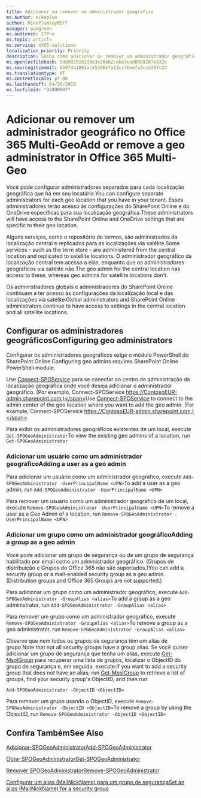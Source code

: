 ```yaml
---
title: Adicionar ou remover um administrador geográfico
ms.author: mikeplum
author: MikePlumleyMSFT
manager: pamgreen
ms.audience: ITPro
ms.topic: article
ms.service: o365-solutions
localization_priority: Priority
description: Saiba como adicionar ou remover um administrador geográfica no Office 365 Multi-Geo.
ms.openlocfilehash: 54850252d133e3e26b02cabe3ead0900287e832c
ms.sourcegitcommit: 85974a1891ac45286efa13cc76eefa3cce28fc22
ms.translationtype: HT
ms.contentlocale: pt-BR
ms.lasthandoff: 04/30/2019
ms.locfileid: "33490907"
---
```

# <a name="add-or-remove-a-geo-administrator-in-office-365-multi-geo"></a><span data-ttu-id="ea62d-103">Adicionar ou remover um administrador geográfico no Office 365 Multi-Geo</span><span class="sxs-lookup"><span data-stu-id="ea62d-103">Add or remove a geo administrator in Office 365 Multi-Geo</span></span>

<span data-ttu-id="ea62d-104">Você pode configurar administradores separados para cada localização geográfica que há em seu locatário.</span><span class="sxs-lookup"><span data-stu-id="ea62d-104">You can configure separate administrators for each geo location that you have in your tenant.</span></span> <span data-ttu-id="ea62d-105">Esses administradores terão acesso às configurações do SharePoint Online e do OneDrive específicas para sua localização geográfica.</span><span class="sxs-lookup"><span data-stu-id="ea62d-105">These administrators will have access to the SharePoint Online and OneDrive settings that are specific to their geo location.</span></span>

<span data-ttu-id="ea62d-106">Alguns serviços, como o repositório de termos, são administrados da localização central e replicados para as localizações via satélite.</span><span class="sxs-lookup"><span data-stu-id="ea62d-106">Some services - such as the term store - are administered from the central location and replicated to satellite locations.</span></span> <span data-ttu-id="ea62d-107">O administrador geográfico da localização central tem acesso a elas, enquanto que os administradores geográficos via satélite não.</span><span class="sxs-lookup"><span data-stu-id="ea62d-107">The geo admin for the central location has access to these, whereas geo admins for satellite locations don't.</span></span>

<span data-ttu-id="ea62d-108">Os administradores globais e administradores do SharePoint Online continuam a ter acesso às configurações da localização local e das localizações via satélite.</span><span class="sxs-lookup"><span data-stu-id="ea62d-108">Global administrators and SharePoint Online administrators continue to have access to settings in the central location and all satellite locations.</span></span>

## <a name="configuring-geo-administrators"></a><span data-ttu-id="ea62d-109">Configurar os administradores geográficos</span><span class="sxs-lookup"><span data-stu-id="ea62d-109">Configuring geo administrators</span></span>

<span data-ttu-id="ea62d-110">Configurar os administradores geográficos exige o módulo PowerShell do SharePoint Online.</span><span class="sxs-lookup"><span data-stu-id="ea62d-110">Configuring geo admins requires SharePoint Online PowerShell module.</span></span>

<span data-ttu-id="ea62d-111">Use [Connect-SPOService](https://docs.microsoft.com/powershell/module/sharepoint-online/Connect-SPOService) para se conectar ao centro de administração da localização geográfica onde você deseja adicionar o administrador geográfico. (Por exemplo, Connect-SPOService  https://ContosoEUR-admin.sharepoint.com.)</span><span class="sxs-lookup"><span data-stu-id="ea62d-111">Use [Connect-SPOService](https://docs.microsoft.com/powershell/module/sharepoint-online/Connect-SPOService) to connect to the admin center of the geo location where you want to add the geo admin. (For example, Connect-SPOService  https://ContosoEUR-admin.sharepoint.com.)</span></span>

<span data-ttu-id="ea62d-112">Para exibir os administradores geográficos existentes de um local, execute `Get-SPOGeoAdministrator`</span><span class="sxs-lookup"><span data-stu-id="ea62d-112">To view the existing geo admins of a location, run `Get-SPOGeoAdministrator`</span></span>

### <a name="adding-a-user-as-a-geo-admin"></a><span data-ttu-id="ea62d-113">Adicionar um usuário como um administrador geográfico</span><span class="sxs-lookup"><span data-stu-id="ea62d-113">Adding a user as a geo admin</span></span>

<span data-ttu-id="ea62d-114">Para adicionar um usuário como um administrador geográfico, execute `Add-SPOGeoAdministrator -UserPrincipalName <UPN>`</span><span class="sxs-lookup"><span data-stu-id="ea62d-114">To add a user as a geo admin, run `Add-SPOGeoAdministrator -UserPrincipalName <UPN>`</span></span>

<span data-ttu-id="ea62d-115">Para remover um usuário como um administrador geográfico de um local, execute  `Remove-SPOGeoAdministrator -UserPrincipalName <UPN>`</span><span class="sxs-lookup"><span data-stu-id="ea62d-115">To remove a user as a Geo Admin of a location, run  `Remove-SPOGeoAdministrator -UserPrincipalName <UPN>`</span></span>

### <a name="adding-a-group-as-a-geo-admin"></a><span data-ttu-id="ea62d-116">Adicionar um grupo como um administrador geográfico</span><span class="sxs-lookup"><span data-stu-id="ea62d-116">Adding a group as a geo admin</span></span>

<span data-ttu-id="ea62d-117">Você pode adicionar um grupo de segurança ou de um grupo de segurança habilitado por email como um administrador geográfico. (Grupos de distribuição e Grupos do Office 365 não são suportados.)</span><span class="sxs-lookup"><span data-stu-id="ea62d-117">You can add a security group or a mail-enabled security group as a geo admin. (Distribution groups and Office 365 Groups are not supported.)</span></span>

<span data-ttu-id="ea62d-118">Para adicionar um grupo como um administrador geográfico, execute `Add-SPOGeoAdministrator -GroupAlias <alias>`</span><span class="sxs-lookup"><span data-stu-id="ea62d-118">To add a group as a geo administrator, run `Add-SPOGeoAdministrator -GroupAlias <alias>`</span></span>

<span data-ttu-id="ea62d-119">Para remover um grupo como um administrador geográfico, execute `Remove-SPOGeoAdministrator -GroupAlias <alias>`</span><span class="sxs-lookup"><span data-stu-id="ea62d-119">To remove a group as a geo administrator, run `Remove-SPOGeoAdministrator -GroupAlias <alias>`</span></span>

<span data-ttu-id="ea62d-120">Observe que nem todos os grupos de segurança têm um alias de grupo.</span><span class="sxs-lookup"><span data-stu-id="ea62d-120">Note that not all security groups have a group alias.</span></span> <span data-ttu-id="ea62d-121">Se você quiser adicionar um grupo de segurança que tenha um alias, execute [Get-MsolGroup](https://docs.microsoft.com/pt-BR/powershell/module/msonline/get-msolgroup) para recuperar uma lista de grupos, localizar o ObjectID do grupo de segurança e, em seguida, execute:</span><span class="sxs-lookup"><span data-stu-id="ea62d-121">If you want to add a security group that does not have an alias, run [Get-MsolGroup](https://docs.microsoft.com/pt-BR/powershell/module/msonline/get-msolgroup) to retrieve a list of groups, find your security group's ObjectID, and then run:</span></span>

`Add-SPOGeoAdministrator -ObjectID <ObjectID>`

<span data-ttu-id="ea62d-122">Para remover um grupo usando o ObjectID, execute `Remove-SPOGeoAdministrator -ObjectID <ObjectID>`</span><span class="sxs-lookup"><span data-stu-id="ea62d-122">To remove a group by using the ObjectID, run `Remove-SPOGeoAdministrator -ObjectID <ObjectID>`</span></span>

## <a name="see-also"></a><span data-ttu-id="ea62d-123">Confira Também</span><span class="sxs-lookup"><span data-stu-id="ea62d-123">See Also</span></span>

[<span data-ttu-id="ea62d-124">Adicionar-SPOGeoAdministrator</span><span class="sxs-lookup"><span data-stu-id="ea62d-124">Add-SPOGeoAdministrator</span></span>](https://docs.microsoft.com/powershell/module/sharepoint-online/add-spogeoadministrator)

[<span data-ttu-id="ea62d-125">Obter SPOGeoAdministrator</span><span class="sxs-lookup"><span data-stu-id="ea62d-125">Get-SPOGeoAdministrator</span></span>](https://docs.microsoft.com/powershell/module/sharepoint-online/get-spogeoadministrator)

[<span data-ttu-id="ea62d-126">Remover SPOGeoAdministrator</span><span class="sxs-lookup"><span data-stu-id="ea62d-126">Remove-SPOGeoAdministrator</span></span>](https://docs.microsoft.com/powershell/module/sharepoint-online/remove-spogeoadministrator)

[<span data-ttu-id="ea62d-127">Configurar um alias (MailNickName) para um grupo de segurança</span><span class="sxs-lookup"><span data-stu-id="ea62d-127">Set an alias (MailNickName) for a security group</span></span>](https://docs.microsoft.com/pt-BR/powershell/module/azuread/set-azureadgroup)